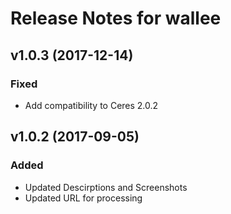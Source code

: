 # Release Notes for wallee

## v1.0.3 (2017-12-14)

### Fixed
- Add compatibility to Ceres 2.0.2
 
## v1.0.2 (2017-09-05)
 
### Added
- Updated Descirptions and Screenshots
- Updated URL for processing
 
